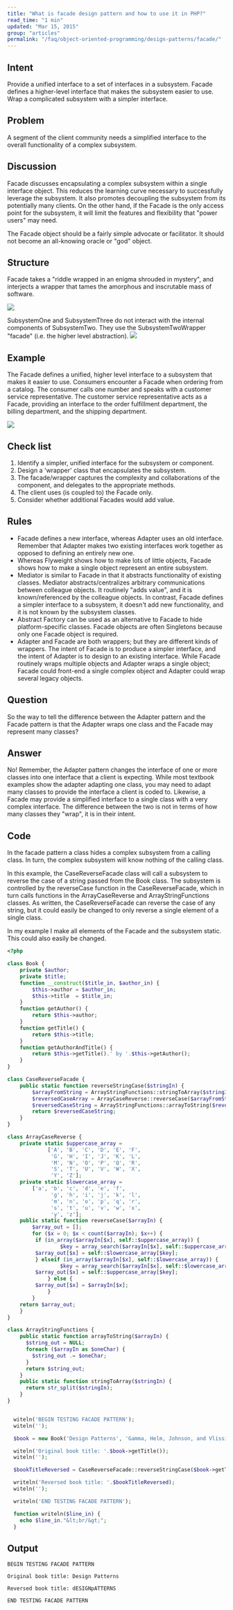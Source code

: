 ```yaml
---
title: "What is facade design pattern and how to use it in PHP?"
read_time: "1 min"
updated: "Mar 15, 2015"
group: "articles"
permalink: "/faq/object-oriented-programming/design-patterns/facade/"
---
```


## Intent

Provide a unified interface to a set of interfaces in a subsystem. Facade defines a higher-level interface that makes the subsystem easier to use.
Wrap a complicated subsystem with a simpler interface.

## Problem

A segment of the client community needs a simplified interface to the overall functionality of a complex subsystem.

## Discussion

Facade discusses encapsulating a complex subsystem within a single interface object. This reduces the learning curve necessary to successfully leverage the subsystem. It also promotes decoupling the subsystem from its potentially many clients. On the other hand, if the Facade is the only access point for the subsystem, it will limit the features and flexibility that "power users" may need.

The Facade object should be a fairly simple advocate or facilitator. It should not become an all-knowing oracle or "god" object.

## Structure

Facade takes a "riddle wrapped in an enigma shrouded in mystery", and interjects a wrapper that tames the amorphous and inscrutable mass of software.

<img src="https://lh4.googleusercontent.com/-u8FvmDBBolw/VQSAoRq3ZJI/AAAAAAAAAEs/TmCUmAqFh_E/w689-h593-no/Facade1-2x.png">

SubsystemOne and SubsystemThree do not interact with the internal components of SubsystemTwo. They use the SubsystemTwoWrapper "facade" (i.e. the higher level abstraction).
<img src="https://lh4.googleusercontent.com/-H3J53IqjLjo/VQSAoePGRKI/AAAAAAAAAE0/mZahDdPGoD4/w668-h593-no/Facade_1-2x.png">

## Example

The Facade defines a unified, higher level interface to a subsystem that makes it easier to use. Consumers encounter a Facade when ordering from a catalog. The consumer calls one number and speaks with a customer service representative. The customer service representative acts as a Facade, providing an interface to the order fulfillment department, the billing department, and the shipping department.

<img src="https://lh3.googleusercontent.com/-n6DlqV-zigI/VQSAoRsweYI/AAAAAAAAAEw/r5T4nsaulUY/w864-h550-no/Facade_example1-2x.png">

## Check list

1. Identify a simpler, unified interface for the subsystem or component.
2. Design a 'wrapper' class that encapsulates the subsystem.
3. The facade/wrapper captures the complexity and collaborations of the component, and delegates to the appropriate methods.
4. The client uses (is coupled to) the Facade only.
5. Consider whether additional Facades would add value.

## Rules

* Facade defines a new interface, whereas Adapter uses an old interface. Remember that Adapter makes two existing interfaces work together as opposed to defining an entirely new one.
* Whereas Flyweight shows how to make lots of little objects, Facade shows how to make a single object represent an entire subsystem.
* Mediator is similar to Facade in that it abstracts functionality of existing classes. Mediator abstracts/centralizes arbitrary communications between colleague objects. It routinely "adds value", and it is known/referenced by the colleague objects. In contrast, Facade defines a simpler interface to a subsystem, it doesn't add new functionality, and it is not known by the subsystem classes.
* Abstract Factory can be used as an alternative to Facade to hide platform-specific classes.
Facade objects are often Singletons because only one Facade object is required.
* Adapter and Facade are both wrappers; but they are different kinds of wrappers. The intent of Facade is to produce a simpler interface, and the intent of Adapter is to design to an existing interface. While Facade routinely wraps multiple objects and Adapter wraps a single object; Facade could front-end a single complex object and Adapter could wrap several legacy objects.

## Question

So the way to tell the difference between the Adapter pattern and the Facade pattern is that the Adapter wraps one class and the Facade may represent many classes?

## Answer

No! Remember, the Adapter pattern changes the interface of one or more classes into one interface that a client is expecting. While most textbook examples show the adapter adapting one class, you may need to adapt many classes to provide the interface a client is coded to. Likewise, a Facade may provide a simplified interface to a single class with a very complex interface. The difference between the two is not in terms of how many classes they "wrap", it is in their intent.

## Code

In the facade pattern a class hides a complex subsystem from a calling class. In turn, the complex subsystem will know nothing of the calling class.

In this example, the CaseReverseFacade class will call a subsystem to reverse the case of a string passed from the Book class. The subsystem is controlled by the reverseCase function in the CaseReverseFacade, which in turn calls functions in the ArrayCaseReverse and ArrayStringFunctions classes. As written, the CaseReverseFacade can reverse the case of any string, but it could easily be changed to only reverse a single element of a single class.

In my example I make all elements of the Facade and the subsystem static. This could also easily be changed.

~~~php
<?php

class Book {
    private $author;
    private $title;
    function __construct($title_in, $author_in) {
        $this->author = $author_in;
        $this->title  = $title_in;
    }
    function getAuthor() {
        return $this->author;
    }
    function getTitle() {
        return $this->title;
    }
    function getAuthorAndTitle() {
        return $this->getTitle().' by '.$this->getAuthor();
    }
}

class CaseReverseFacade {
    public static function reverseStringCase($stringIn) {
        $arrayFromString = ArrayStringFunctions::stringToArray($stringIn);
        $reversedCaseArray = ArrayCaseReverse::reverseCase($arrayFromString);
        $reversedCaseString = ArrayStringFunctions::arrayToString($reversedCaseArray);
        return $reversedCaseString;
    }
}

class ArrayCaseReverse {
    private static $uppercase_array =
             ['A', 'B', 'C', 'D', 'E', 'F',
              'G', 'H', 'I', 'J', 'K', 'L',
              'M', 'N', 'O', 'P', 'Q', 'R',
              'S', 'T', 'U', 'V', 'W', 'X',
              'Y', 'Z'];
    private static $lowercase_array =
        ['a', 'b', 'c', 'd', 'e', 'f',
              'g', 'h', 'i', 'j', 'k', 'l',
              'm', 'n', 'o', 'p', 'q', 'r',
              's', 't', 'u', 'v', 'w', 'x',
              'y', 'z'];
    public static function reverseCase($arrayIn) {
        $array_out = [];
        for ($x = 0; $x < count($arrayIn); $x++) {
         if (in_array($arrayIn[$x], self::$uppercase_array)) {
                 $key = array_search($arrayIn[$x], self::$uppercase_array);
         $array_out[$x] = self::$lowercase_array[$key];
         } elseif (in_array($arrayIn[$x], self::$lowercase_array)) {
                 $key = array_search($arrayIn[$x], self::$lowercase_array);
         $array_out[$x] = self::$uppercase_array[$key];
             } else {
         $array_out[$x] = $arrayIn[$x];
             }
        }
    return $array_out;
    }
}

class ArrayStringFunctions {
    public static function arrayToString($arrayIn) {
      $string_out = NULL;
      foreach ($arrayIn as $oneChar) {
        $string_out .= $oneChar;
      }
      return $string_out;
    }
    public static function stringToArray($stringIn) {
      return str_split($stringIn);
    }
}


  witeln('BEGIN TESTING FACADE PATTERN');
  witeln('');

  $book = new Book('Design Patterns', 'Gamma, Helm, Johnson, and Vlissides');

  witeln('Original book title: '.$book->getTitle());
  witeln('');

  $bookTitleReversed = CaseReverseFacade::reverseStringCase($book->getTitle());  

  writeln('Reversed book title: '.$bookTitleReversed);
  witeln('');

  writeln('END TESTING FACADE PATTERN');

  function writeln($line_in) {
    echo $line_in."&lt;br/&gt;";
  }
~~~

## Output

~~~
BEGIN TESTING FACADE PATTERN

Original book title: Design Patterns

Reversed book title: dESIGNpATTERNS

END TESTING FACADE PATTERN
~~~
